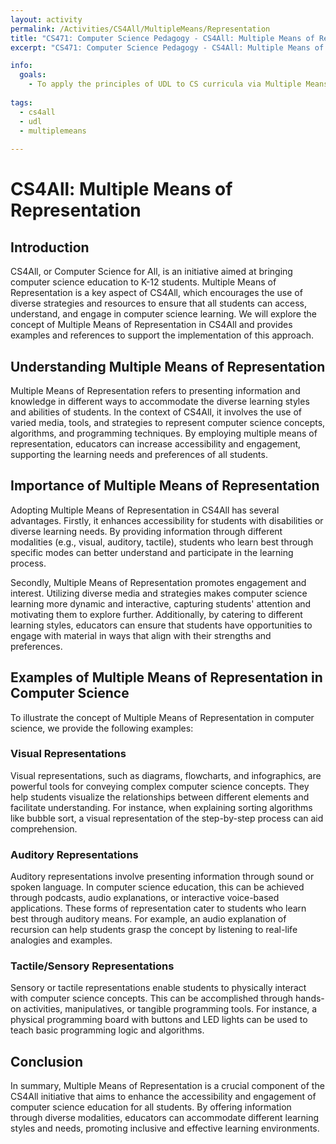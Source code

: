 ```yaml
---
layout: activity
permalink: /Activities/CS4All/MultipleMeans/Representation
title: "CS471: Computer Science Pedagogy - CS4All: Multiple Means of Representation"
excerpt: "CS471: Computer Science Pedagogy - CS4All: Multiple Means of Representation"

info:
  goals: 
    - To apply the principles of UDL to CS curricula via Multiple Means of Representation
        
tags:
  - cs4all
  - udl
  - multiplemeans
  
---
```


# CS4All: Multiple Means of Representation

## Introduction
CS4All, or Computer Science for All, is an initiative aimed at bringing computer science education to K-12 students. Multiple Means of Representation is a key aspect of CS4All, which encourages the use of diverse strategies and resources to ensure that all students can access, understand, and engage in computer science learning. We will explore the concept of Multiple Means of Representation in CS4All and provides examples and references to support the implementation of this approach.

## Understanding Multiple Means of Representation
Multiple Means of Representation refers to presenting information and knowledge in different ways to accommodate the diverse learning styles and abilities of students. In the context of CS4All, it involves the use of varied media, tools, and strategies to represent computer science concepts, algorithms, and programming techniques. By employing multiple means of representation, educators can increase accessibility and engagement, supporting the learning needs and preferences of all students.

## Importance of Multiple Means of Representation
Adopting Multiple Means of Representation in CS4All has several advantages. Firstly, it enhances accessibility for students with disabilities or diverse learning needs. By providing information through different modalities (e.g., visual, auditory, tactile), students who learn best through specific modes can better understand and participate in the learning process.

Secondly, Multiple Means of Representation promotes engagement and interest. Utilizing diverse media and strategies makes computer science learning more dynamic and interactive, capturing students' attention and motivating them to explore further. Additionally, by catering to different learning styles, educators can ensure that students have opportunities to engage with material in ways that align with their strengths and preferences.

## Examples of Multiple Means of Representation in Computer Science
To illustrate the concept of Multiple Means of Representation in computer science, we provide the following examples:

### Visual Representations
Visual representations, such as diagrams, flowcharts, and infographics, are powerful tools for conveying complex computer science concepts. They help students visualize the relationships between different elements and facilitate understanding. For instance, when explaining sorting algorithms like bubble sort, a visual representation of the step-by-step process can aid comprehension.

### Auditory Representations
Auditory representations involve presenting information through sound or spoken language. In computer science education, this can be achieved through podcasts, audio explanations, or interactive voice-based applications. These forms of representation cater to students who learn best through auditory means. For example, an audio explanation of recursion can help students grasp the concept by listening to real-life analogies and examples.

### Tactile/Sensory Representations
Sensory or tactile representations enable students to physically interact with computer science concepts. This can be accomplished through hands-on activities, manipulatives, or tangible programming tools. For instance, a physical programming board with buttons and LED lights can be used to teach basic programming logic and algorithms.

## Conclusion
In summary, Multiple Means of Representation is a crucial component of the CS4All initiative that aims to enhance the accessibility and engagement of computer science education for all students. By offering information through diverse modalities, educators can accommodate different learning styles and needs, promoting inclusive and effective learning environments. 
